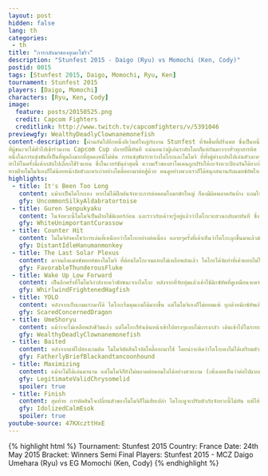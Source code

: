 ```yaml
---
layout: post
hidden: false
lang: th
categories:
 - th
title: "การกลับมาของอุเมะโชริว"
description: "Stunfest 2015 - Daigo (Ryu) vs Momochi (Ken, Cody)"
postid: 0015
tags: [Stunfest 2015, Daigo, Momochi, Ryu, Ken]
tournament: Stunfest 2015
players: [Daigo, Momochi]
characters: [Ryu, Ken, Cody]
image:
  feature: posts/20150525.png
  credit: Capcom Fighters
  creditlink: http://www.twitch.tv/capcomfighters/v/5391046
previewgfy: WealthyDeadlyClownanemonefish
content-description: [ผ่านกันไปอีกหนึ่งอีเว้นท์ใหญ่กับงาน Stunfest ที่จัดขึ้นที่ฝรั่งเศส ซึ่งเป็นหนึ่งใน Premier Tournament ของ Capcom Pro Tour 
ที่ผู้ชนะจะได้ตั๋วไปเข้าร่วมงาน Capcom Cup ปลายปีนี้ทันที แน่นอนว่าผู้เล่นระดับโลกก็แห่กันมาจากทั่วทุกสารทิศ ไม่ว่าจะเป็นผู้ที่ได้คัดเลือกเข้าแคปคอมคัพแล้วก็ตามอย่างเซียน ไดโกะหรือโมโมจิ,
หนึ่งในการแข่งขันที่เป็นที่พูดถึงมากที่สุดคงหนีไม่พ้น การแข่งขันระหว่างไดโกะและโมโมจิ ที่ทั้งคู่ต่างกลับไปเล่นตัวละครตัวเก่าของตนเองเพื่อต่อสู้กับอีกฝ่าย โดยเริ่มจากฝ่ายไดโกะที่เพิ่งแพ้โมโมจิไป 2-0 ในงาน SXSW เมื่อไม่กี่เดือนที่ผ่านมา 
ทำให้ในครั้งนี้เค้ากลับไปเลือกใช้ริวแทน ซึ่งในเวอร์ชันล่าสุดนี้ ความเร็วของฮาโดเคนถูกปรับให้กะจังหวะป้องกันได้ยากขึ้น ช่วยให้เกมฟูซซี่ดีขึ้นมาก และไดโกะน่าจะมองว่าฟูซซี่สำคัญกว่าความแรงของคอมโบจึงหันมาทดลองใช้ริวแทน,
ทางฝ่ายโมโมจิเองก็ไม่น้อยหน้างัดตัวละครเก่าอย่างโคดี้ออกมาต่อสู้ด้วย คนดูอย่างพวกเราก็ได้สนุกสนานกับแมทช์อัพใหม่ๆนี้ตามไปด้วยเลย]
highlights:
 - title: It's Been Too Long
   content: แม้จะเป็นไดโกะเอง หากไม่ได้ฝึกฝนจังหวะการต่อคอมโบมาพักใหญ่ ก็คงมีผิดพลาดกันบ้าง แถมในเกมแรกยังพลาดต่อเนื่องกันถึงสองครั้งด้วย
   gfy: UncommonSilkyAldabratortoise
 - title: Guren Senpukyaku
   content: ในจังหวะนี้โมโมจิเป็นฝ่ายใช้มิเตอร์ก่อน และราวกับเค้าจะรู้อยู่แล้วว่าไดโกะจะสวนกลับมาทันที ซึ่งเค้าได้เตรียมอัลตร้ารอไว้แล้ว
   gfy: WhiteUnimportantCurassow
 - title: Counter Hit
   content: โมโมจิยังคงโชว์การเล่นที่เหนือกว่าไดโกะอย่างต่อเนื่อง หลายๆครั้งที่เค้าเห็นว่าไดโกะลุกขึ้นมาแล้วมักจะโจมตีทันที โมโมจิเลยสวนด้วยการเตะกลางและต่อด้วยอัลตร้าทันที หลังจากเห็นว่าเป็นเคาร์เตอร์ฮิท
   gfy: DistantIdleHanumanmonkey
 - title: The Last Solar Plexus
   content: มาจนถึงแมทช์พอยท์ของโมโมจิ ที่ต้อนไดโกะจนแทบไม่เหลือพลังแล้ว ไดโกะได้งัดท่าที่เค้าแทบไม่ใช้เลยในการต่อสู้นี้ออกมาราวกับเป็นการวางแผนมาล่วงหน้าแล้วตั้งแต่แรก ชิงยกนี้ไปได้อย่างสวยงาม
   gfy: FavorableThunderousFluke
 - title: Wake Up Low Forward
   content: เป็นอีกครั้งที่โมโมจิกำลังจะคว้าชัยชนะจากไดโกะ หลังจากที่จับทุ่มแล้วเค้าใช้มิกซ์อัพที่ดูเหมือนจะครอสอัพมากแต่กลับมาลงข้างหน้าแล้วต่อคอมโบทำริวล้มลงอีกครั้ง ครั้งนี้โมโมจิเตรียมป้องกันโชริวเคนแต่ไดโกะกลับแหย่ขาและชิงเอาแต้มไปแบบงงๆอีกครั้ง
   gfy: WhirlwindFrightenedHagfish
 - title: YOLO
   content: หลังจากเก็บเกมแรกมาได้ ไดโกะเริ่มคุมเกมได้มากขึ้น แต่โมโมจิเองก็ไม่ยอมแพ้ บุกด้วยมิกซ์อัพเดิมได้สำเร็จ แต่ครั้งนี้ไดโกะกลับลุกขึ้นมาพร้อมโชริวเคนสวนกลับโมโมจิไปเต็มๆอีกครั้ง
   gfy: ScaredConcernedDragon
 - title: UmeShoryu
   content: แม้ว่าจะไม่เหลือพลังชีวิตแล้ว แต่ไดโกะก็ยังเดินหน้าเข้าไปตรงๆแบบไม่เกรงกลัว เดินเข้าไปในระยะประชิดจนโมโมจิคิดว่าจะต้องกดอะไรซักอย่างแล้ว... แต่แล้วอุเมะโชริวในตำนานก็โผล่ออกมา
   gfy: WealthyDeadlyClownanemonefish
 - title: Baited
   content: หลังจากแพ้ไปสองเกมติด โมโมจิตัดสินใจงัดโคดี้ออกมาใช้ โดยน่าจะคิดว่าไดโกะคงไม่ได้เตรียมตัวมาสู้ตัวนี้แน่ๆ และนั่นก็ได้ผลจริงๆ 
   gfy: FatherlyBriefBlackandtancoonhound
 - title: Maximizing
   content: แม้จะไม่ได้เล่นมานาน แต่โมโมจิก็ยังไม่พลาดต่อคอมโบได้อย่างสวยงาม (เพิ่งเคยเห็นว่าต่อไปแบบนี้ได้ด้วย)
   gfy: LegitimateValidChrysomelid
   spoiler: true
 - title: Finish
   content: สุดท้าย การตัดสินใจเปลี่ยนตัวของโมโมจิก็ไม่เสียเปล่า ไดโกะดูจะปรับตัวกับจังหวะนี้ไม่ทัน แพ้ให้กับโมโมจิไปด้วยคะแนน 2-3
   gfy: IdolizedCalmEsok
   spoiler: true
youtube-source: 47KXczttHxE
---
```


{% highlight html %}
Tournament: Stunfest 2015
Country: France
Date: 24th May 2015
Bracket: Winners Semi Final
Players: Stunfest 2015 - MCZ Daigo Umehara (Ryu) vs EG Momochi (Ken, Cody)
{% endhighlight %}
